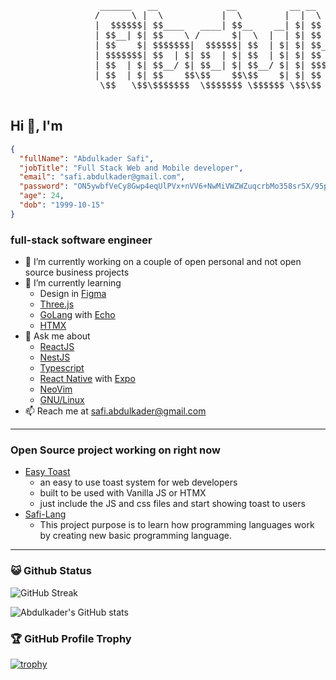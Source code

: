 <p align="center">
  <pre>
                 ______   __             __          __ __                     __
                /      \ |  \           |  \        |  |  \                   |  \
                |  $$$$$$| $$____   ____| $$__    __| $| $$   __ ______   ____| $$ ______   ______  
                | $$__| $| $$    \ /      $|  \  |  | $| $$  /  |      \ /      $$/      \ /      \
                | $$    $| $$$$$$$|  $$$$$$| $$  | $| $| $$_/  $$\$$$$$$|  $$$$$$|  $$$$$$|  $$$$$$\
                | $$$$$$$| $$  | $| $$  | $| $$  | $| $| $$   $$/      $| $$  | $| $$    $| $$   \$$
                | $$  | $| $$__/ $| $$__| $| $$__/ $| $| $$$$$$|  $$$$$$| $$__| $| $$$$$$$| $$  
                | $$  | $| $$    $$\$$    $$\$$    $| $| $$  \$$\$$    $$\$$    $$\$$     | $$  
                 \$$   \$$\$$$$$$$  \$$$$$$$ \$$$$$$ \$$\$$   \$$\$$$$$$$ \$$$$$$$ \$$$$$$$\$$  
  </pre>
</p>

## Hi 👋, I'm

```JSON
{
  "fullName": "Abdulkader Safi",
  "jobTitle": "Full Stack Web and Mobile developer",
  "email": "safi.abdulkader@gmail.com",
  "password": "ON5ywbfVeCy8Gwp4eqUlPVx+nVV6+NwMiVWZWZuqcrbMo358sr5X/95prxm7gwRC5ly2FCyTa/zcXnh0QZ7JoLul8YAf3qUqG6asRi9+LFU=",
  "age": 24,
  "dob": "1999-10-15"
}
```

### full-stack software engineer

- 🔭 I’m currently working on a couple of open personal and not open source business projects
- 🌱 I’m currently learning
  - Design in [Figma](https://www.figma.com/)
  - [Three.js](https://threejs.org/)
  - [GoLang](https://go.dev/) with [Echo](https://echo.labstack.com/)
  - [HTMX](https://htmx.org/)
- 💬 Ask me about
  - [ReactJS](https://react.dev/)
  - [NestJS](https://nestjs.com/)
  - [Typescript](https://www.typescriptlang.org/)
  - [React Native](https://reactnative.dev/) with [Expo](https://expo.dev/)
  - [NeoVim](https://neovim.io/)
  - [GNU/Linux](https://en.wikipedia.org/wiki/GNU/Linux_naming_controversy)
- 📫 Reach me at safi.abdulkader@gmail.com

---

### Open Source project working on right now

- [Easy Toast](https://github.com/Abdulkader-Safi/Abdulkader-Safi.git)
  - an easy to use toast system for web developers
  - built to be used with Vanilla JS or HTMX
  - just include the JS and css files and start showing toast to users
- [Safi-Lang](https://github.com/Abdulkader-Safi/Safi-Lang)
  - This project purpose is to learn how programming languages work by creating new basic programming language.

---

<!-- ![](https://komarev.com/ghpvc/?username=Abdulkader-Safi&abbreviated=true) -->

### 😺 Github Status

![GitHub Streak](<https://github-readme-streak-stats.herokuapp.com/?user=Abdulkader-Safi&background=1A0505FB(https://git.io/streak-stats)>)

![Abdulkader's GitHub stats](https://github-readme-stats.vercel.app/api?username=Abdulkader-Safi&show=reviews,discussions_started,discussions_answered,prs_merged,prs_merged_percentage&show_icons=true)

### 🏆 GitHub Profile Trophy

[![trophy](https://github-profile-trophy.vercel.app/?username=Abdulkader-Safi&row=2&column=3)](https://github.com/ryo-ma/github-profile-trophy)
